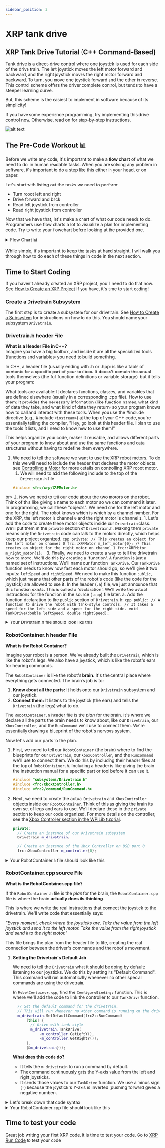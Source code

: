 ```yaml
---
sidebar_position: 3
---
```

# XRP tank drive  

## XRP Tank Drive Tutorial (C++ Command-Based)

Tank drive is a direct-drive control where one joystick is used for each side of the drive train. The left joystick moves the left motor forward and backward, and the right joystick moves the right motor forward and backward. To turn, you move one joystick forward and the other in reverse. This control scheme offers the driver complete control, but tends to have a steeper learning curve.

But, this scheme is the easiest to implement in software because of its simplicity!

If you have some experience programming, try implementing this drive control now. Otherwise, read on for step-by-step instructions.

![alt text](JoyStick_Image.png)


## The Pre-Code Workout 📊

Before we write any code, it's important to make a **flow chart** of what we need
to do, in human readable tasks. When you are solving any problem in software,
it's important to do a step like this either in your head, or on paper.

Let's start with listing out the tasks we need to perform:

* Turn robot left and right
* Drive forward and back
* Read left joystick from controller
* Read right joystick from controller

Now that we have that, let's make a chart of what our code needs to do.
Programmers use flow charts a lot to visualize a plan for implementing code.  Try to write your flowchart before looking at the provided one.

<details>
<summary> Flow Chart 📊</summary>

 ```mermaid
 flowchart TD
     a[Read right joystick from controller]
     b[Read left joystick from controller]
     c[Set left motor speed]
     d[Set right motor speed]

     s(start) --> a
     a --> b
     b --> c
     c --> d
 ```

</details>

While simple, it's important to keep the tasks at hand straight. I will walk you through how to do each of these things in code in the next section.

## Time to Start Coding

If you haven't already created an XRP project, you'll need to do that now. See [How to Create an XRP Project](../XRP_project/tutorial_XRP_Project.md) If you have, it's time to start coding!

### Create a Drivetrain Subsystem

The first step is to create a subsystem for our drivetrain. See [How to Create a Subsystem](../../VS_Code_Docs/Create_Subsystem/creating_subsystem.md) for instructions on how to do this. You should name your subsystem `Drivetrain`.

###  Drivetrain.h header File

**What is a Header File in C++?** <br />
Imagine you have a big toolbox, and inside it are all the specialized tools (functions and variables) you need to build something.

In C++, a header file (usually ending with .h or .hpp) is like a table of contents for a specific part of your toolbox. It doesn't contain the actual tools themselves (the full function definitions or variable storage), but it tells your program:

What tools are available: It declares functions, classes, and variables that are defined elsewhere (usually in a corresponding .cpp file).
How to use them: It provides the necessary information (like function names, what kind of data they take, and what kind of data they return) so your program knows how to call and interact with these tools.
When you use the #include directive (e.g., #include `<iostream>`) at the top of your C++ code, you're essentially telling the compiler, "Hey, go look at this header file. I plan to use the tools it lists, and I need to know how to use them!"

This helps organize your code, makes it reusable, and allows different parts of your program to know about and use the same functions and data structures without having to redefine them everywhere.

1. We need to tell the software we want to use the XRP robot motors. To do this we will need to include the header that declares the motor objects, see [Controlling a Motor](../XRP_WPILib/tutorial_XRP_WPILib.md#controlling-a-motor) for more details on controlling XRP robot motor.
    1. We will need to add the following include to the top of the `Drivetrain.h` file
    ```cpp
    #include <frc/xrp/XRPMotor.h>
    ```
br>
2. Now we need to tell our code about the two motors on the robot. Think of this like giving a name to each motor so we can command it later. In programming, we call these "objects". We need one for the left motor and one for the right. The robot knows which is which by a channel number. For the XRP, the left motor is channel `0` and the right motor is channel `1`. 
    1. Let's add the code to create these motor objects inside our `Drivetrain` class. We'll put them in the `private` section of `Drivetrain.h`. Making them `private` means only the `Drivetrain` code can talk to the motors directly, which helps keep our project organized.
     ```cpp
     private:
       // This creates an object for the left motor on channel 0
       frc::XRPMotor m_left_motor{0};
       // This creates an object for the right motor on channel 1
       frc::XRPMotor m_right_motor{1};
     ```
3. Finally, we need to create a way to tell the drivetrain how to move. We'll do this by creating a 'function'. A function is just a named set of instructions. We'll name our function `TankDrive`. Our `TankDrive` function needs to know how fast each motor should go, so we'll give it two inputs: `leftSpeed` and `rightSpeed`. We need to make this function `public`, which just means that other parts of the robot's code (like the code for the joystick) are allowed to use it. In the header (`.h`) file, we just announce that this function exists. This is called a 'declaration'. We'll write the actual instructions for the function in the source (`.cpp`) file later.
    a. Add the function declaration to the `public` section of `Drivetrain.h`:
     ```cpp
     public:
       // A function to drive the robot with tank-style controls.
       // It takes a speed for the left side and a speed for the right side.
       void TankDrive(double leftSpeed, double rightSpeed);
     ```
<details>
<summary>Your Drivetrain.h file should look like this</summary>
``` cpp
// Copyright (c) FIRST and other WPILib contributors.
// Open Source Software; you can modify and/or share it under the terms of
// the WPILib BSD license file in the root directory of this project.

#pragma once

#include <frc/xrp/XRPMotor.h>
#include <frc2/command/SubsystemBase.h>

class Drivetrain : public frc2::SubsystemBase {
 public:
  Drivetrain();

  // A function to drive the robot with tank-style controls.
  // It takes a speed for the left side and a speed for the right side.
  void TankDrive(double leftSpeed, double rightSpeed);
  
  /**
   * Will be called periodically whenever the CommandScheduler runs.
   */
  void Periodic() override;

 private:
  // Components (e.g. motor controllers and sensors) should generally be
  // declared private and exposed only through public methods.

  // This creates an object for the left motor on channel 0
  frc::XRPMotor m_left_motor{0};
  // This creates an object for the right motor on channel 1
  frc::XRPMotor m_right_motor{1};
};
```
</details>

###  Drivetrain.cpp source File

 Now let's look at the `Drivetrain.cpp` file. If the header (`.h`) file is the "table of contents" for our `Drivetrain`, the source (`.cpp`) file is where the actual "chapters" are written. This is where we'll write the code that makes our robot do things.

 Remember how we *announced* our `TankDrive` function in the header file? Here in the source file, we will write the actual instructions for it. This is called "defining" the function.

 1. Let's write the instructions for our `TankDrive` function. This is where we tell the motors what to do with the `leftSpeed` and `rightSpeed` values we give them.
     a. Add the following code to your `Drivetrain.cpp` file. A good place for it is after the `Drivetrain::Periodic()` function.
     ```cpp
     // This is the definition of our TankDrive function.
     // The code inside the curly braces {} is what runs when we call this function.
     void Drivetrain::TankDrive(double leftSpeed, double rightSpeed) {
       // This line tells our left motor object to set its speed to the value of leftSpeed.
           m_left_motor.Set(leftSpeed);
       // This line does the same for the right motor, using the rightSpeed value.
           m_right_motor.Set(rightSpeed);
     }
     ```
 <details>
 <summary>What do all those symbols mean?</summary>
        Just like English has grammar rules, programming languages do too. We call it 'syntax'. Let's look at the syntax for our function, piece by piece.
        *   `void Drivetrain::TankDrive(double leftSpeed, double rightSpeed)`
            *   Think of this as the function's full name and job description.
            *   `void` means "this function just *does* something, it doesn't give you anything back." It's like telling someone "Go!" instead of asking "What time is it?".
            *   `Drivetrain::TankDrive` is the function's full name. `TankDrive` is its first name, and `Drivetrain` is its last name, telling us it belongs to the `Drivetrain` family of code.
            *   The part in the parentheses `( ... )` lists the ingredients the function needs to do its job. In this case, it needs two numbers (which can have decimals, called `double`s): one named `leftSpeed` and one named `rightSpeed`.
        *   `{ ... }`
            *   The curly braces are like the borders of a recipe card. All the instructions for the function go inside them.
        *   `m_left_motor.Set(leftSpeed);`
            *   This is a single command, like one step in a recipe.
            *   `m_left_motor` is the motor we want to talk to.
            *   The `.` is like saying "'s" in English. So this is like "the left motor's..."
            *   `Set(leftSpeed)` is the command we are giving it. We're telling it to "Set your speed to whatever number `leftSpeed` is."
            *   The `;` at the end is like a period. It tells the computer that this command is finished.
 </details>

 * **Inverting a Motor**. If you were to run the code right now and push both joysticks forward, your robot would probably just spin in a circle.
    
    * **Why does this happen?**

       1. Think about the wheels on a toy car. To make it go forward, the wheels on the right side have to spin the opposite way from the wheels on the left side (one spins clockwise, the other counter-clockwise). Our motors are mounted as mirror images of each other, so telling them both to go "forward" with a positive speed makes them spin the same way, causing the robot to turn.
    
   * **How do we fix it?**

      * We need to "invert" one of the motors, which just means telling it to do the opposite of what we command. We can do this by simply putting a minus sign `-` in front of the speed value for one of the motors.

   * **Let's update our `TankDrive` function to invert the right motor.**

       ```cpp
       void Drivetrain::TankDrive(double leftSpeed, double rightSpeed) {
         m_left_motor.Set(leftSpeed);
         // The minus sign here tells the right motor to spin the opposite way.
         m_right_motor.Set(-rightSpeed); 
       }
       ```
       Now, when you push both joysticks forward, the `rightSpeed` will be made negative, the right motor will spin in the opposite direction of the left motor, and your robot will drive straight!

 <details>
 <summary>Your Drivetrain.cpp file should look like this</summary>
``` cpp
// Copyright (c) FIRST and other WPILib contributors.
// Open Source Software; you can modify and/or share it under the terms of
// the WPILib BSD license file in the root directory of this project.

#include "subsystems/Drivetrain.h"

Drivetrain::Drivetrain() = default;

// This is the definition of our TankDrive function.
// The code inside the curly braces {} is what runs when we call this function.
void Drivetrain::TankDrive(double leftSpeed, double rightSpeed) {
  // This line tells our left motor object to set its speed to the value of leftSpeed.
      m_left_motor.Set(leftSpeed);
  // This line does the same for the right motor, using the rightSpeed value.
      m_right_motor.Set(-rightSpeed);
}

// This method will be called once per scheduler run
void Drivetrain::Periodic() {}
```
 </details>

### RobotContainer.h  header File

 **What is the Robot Container?**

 Imagine your robot is a person. We've already built the `Drivetrain`, which is like the robot's legs. We also have a joystick, which is like the robot's ears for hearing commands.

 The `RobotContainer` is like the robot's **brain**. It's the central place where everything gets connected. The brain's job is to:

 1.  **Know about all the parts:** It holds onto our `Drivetrain` subsystem and our joystick.
 2.  **Connect them:** It listens to the joystick (the ears) and tells the `Drivetrain` (the legs) what to do.

 The `RobotContainer.h` header file is the *plan* for the brain. It's where we declare all the parts the brain needs to know about, like our `Drivetrain`, our `XboxController`, and the `RunCommand` we'll use to connect them. We're essentially drawing a blueprint of the robot's nervous system.

 Now let's add our parts to the plan.

 1.  First, we need to tell our `RobotContainer` (the brain) where to find the blueprints for our `Drivetrain`, our `XboxController`, and the `RunCommand` we'll use to connect them. We do this by including their header files at the top of `RobotContainer.h`. Including a header is like giving the brain the instruction manual for a specific part or tool before it can use it.

     ```cpp
     #include "subsystems/Drivetrain.h"
     #include <frc/XboxController.h>
     #include <frc2/command/RunCommand.h>
     ```

 2.  Next, we need to create the actual `Drivetrain` and `XboxController` objects inside our `RobotContainer`. Think of this as giving the brain its own set of legs and ears to use. We'll declare these in the `private` section to keep our code organized. For more details on the controller, see the [Xbox Controller section in the WPILib tutorial](../XRP_WPILib/tutorial_XRP_WPILib.md#xbox-controller).

     ```cpp
     private:
       // Create an instance of our Drivetrain subsystem
       Drivetrain m_drivetrain;

       // Create an instance of the Xbox Controller on USB port 0
       frc::XboxController m_controller{0};
     ```

 <details>
 <summary>Your RobotContainer.h file should look like this</summary>

 ```cpp
 // Copyright (c) FIRST and other WPILib contributors.
 // Open Source Software; you can modify and/or share it under the terms of
 // the WPILib BSD license file in the root directory of this project.
 
 #pragma once
 
 #include <frc2/command/CommandPtr.h>
 #include <frc2/command/button/CommandXboxController.h>
 
 #include "Constants.h"
 #include "subsystems/ExampleSubsystem.h"
 
 #include "subsystems/Drivetrain.h"
 #include <frc/XboxController.h>
 #include <frc2/command/RunCommand.h>
 
 /**
  * This class is where the bulk of the robot should be declared.  Since
  * Command-based is a "declarative" paradigm, very little robot logic should
  * actually be handled in the {@link Robot} periodic methods (other than the
  * scheduler calls).  Instead, the structure of the robot (including subsystems,
  * commands, and trigger mappings) should be declared here.
  */
 class RobotContainer {
  public:
   RobotContainer();
 
   frc2::CommandPtr GetAutonomousCommand();
 
  private:
   // Replace with CommandPS4Controller or CommandJoystick if needed
   frc2::CommandXboxController m_driverController{
       OperatorConstants::kDriverControllerPort};
 
   // The robot's subsystems are defined here...
   ExampleSubsystem m_subsystem;
 
   // Create an instance of our Drivetrain subsystem
     Drivetrain m_drivetrain;
 
   // Create an instance of the Xbox Controller on USB port 0
     frc::XboxController m_controller{0};
 
   void ConfigureBindings();
 };
 
 ```

 </details>

### RobotContainer.cpp source File

 **What is the RobotContainer.cpp file?**

 If the `RobotContainer.h` file is the *plan* for the brain, the `RobotContainer.cpp` file is where the brain **actually does its thinking**.

 This is where we write the real instructions that connect the joystick to the drivetrain. We'll write code that essentially says:

 *"Every moment, check where the joysticks are. Take the value from the left joystick and send it to the left motor. Take the value from the right joystick and send it to the right motor."*

 This file brings the plan from the header file to life, creating the real connection between the driver's commands and the robot's movement.

 1.  **Setting the Drivetrain's Default Job**

     We need to tell the `Drivetrain` what it should be doing by default: listening to our joysticks. We do this by setting its "Default Command". This command will run automatically whenever no other special commands are using the drivetrain.

     In `RobotContainer.cpp`, find the `ConfigureBindings` function. This is where we'll add the code to link the controller to our `TankDrive` function.

     ```cpp
       // Set the default command for the drivetrain.
       // This will run whenever no other command is running on the drivetrain.
       m_drivetrain.SetDefaultCommand(frc2::RunCommand(
           [this] {
             // Drive with tank style
             m_drivetrain.TankDrive(
                 -m_controller.GetLeftY(),
                 -m_controller.GetRightY());
           },
           {&m_drivetrain}));
     ```

     **What does this code do?**
     *   It tells the `m_drivetrain` to run a command by default.
     *   The command continuously gets the Y-axis value from the left and right joysticks.
     *   It sends those values to our `TankDrive` function. We use a minus sign (`-`) because the joystick's Y-axis is inverted (pushing forward gives a negative number).

 <details>
 <summary>Let's break down that code syntax</summary>

 Let's look at that block of code line-by-line. Think of it like giving a set of instructions to a robot chef.

 ```cpp
 m_drivetrain.SetDefaultCommand(...);
 ```
 *   **This says:** "Hey Drivetrain, I'm about to give you your default job."
 *   `m_drivetrain` is our robot's drivetrain.
 *   The `.` is like saying "'s".
 *   `SetDefaultCommand` is the instruction we are giving it. The job we put inside the `()` is what it will do whenever it has nothing else to do.

 ```cpp
 frc2::RunCommand( ... );
 ```
 *   **This says:** "The job is a 'Run Command', which means you'll do it over and over, very fast."
 *   This is a special type of command from the WPILib toolbox that's perfect for things that need constant updates, like reading a joystick.

 ```cpp
 [this] { ... }
 ```
 *   **This is like a sticky note with instructions.** In C++, it's a "lambda"—a small, nameless function.
 *   The `{...}` contains the list of steps to do.
 *   The `[this]` part is important: it lets the sticky note see and use the other parts of our `RobotContainer`, like the controller.

 ```cpp
 m_drivetrain.TankDrive(
    -m_driverController.GetLeftY(),
    -m_driverController.GetRightY()
 );
 ```
 *   **This is the main instruction on the sticky note.**
 *   `m_drivetrain.TankDrive(...)` tells the drivetrain to use the `TankDrive` function we wrote earlier.
 *   `-m_driverController.GetLeftY()` gets the position of the **left joystick** (up/down). We use a **minus sign `-`** because pushing the joystick *up* gives a *negative* number, and we need to flip it to be positive for "forward".
 *   `-m_driverController.GetRightY()` does the exact same thing for the **right joystick**.

 ```cpp
 {&m_drivetrain}
 ```
 *   **This says:** "By the way, this job requires the drivetrain."
 *   This is a note for the robot's main scheduler. It makes sure that no two commands try to use the drivetrain at the exact same time, which would cause chaos.

 </details>

 <details>
 <summary>Your RobotContainer.cpp file should look like this</summary>

 ```cpp
 // Copyright (c) FIRST and other WPILib contributors.
 // Open Source Software; you can modify and/or share it under the terms of
 // the WPILib BSD license file in the root directory of this project.
 
 #include "RobotContainer.h"
 
 #include <frc2/command/button/Trigger.h>
 
 #include "commands/Autos.h"
 #include "commands/ExampleCommand.h"
 
 RobotContainer::RobotContainer() {
   // Initialize all of your commands and subsystems here
 
   // Configure the button bindings
   ConfigureBindings();
 }
 
 void RobotContainer::ConfigureBindings() {
   // Configure your trigger bindings here
 
   // Set the default command for the drivetrain.
   // This will run whenever no other command is running on the drivetrain.
   m_drivetrain.SetDefaultCommand(frc2::RunCommand(
       [this] {
         // Drive with tank style
         m_drivetrain.TankDrive(
             -m_controller.GetLeftY(),
             -m_controller.GetRightY());
       },
       {&m_drivetrain}));
       
   // Schedule `ExampleCommand` when `exampleCondition` changes to `true`
   frc2::Trigger([this] {
     return m_subsystem.ExampleCondition();
   }).OnTrue(ExampleCommand(&m_subsystem).ToPtr());
 
   // Schedule `ExampleMethodCommand` when the Xbox controller's B button is
   // pressed, cancelling on release.
   m_driverController.B().WhileTrue(m_subsystem.ExampleMethodCommand());
 }
 
 frc2::CommandPtr RobotContainer::GetAutonomousCommand() {
   // An example command will be run in autonomous
   return autos::ExampleAuto(&m_subsystem);
 }
 
 ```

 </details>

## Time to test your code
Great job writing your first XRP code.  it is time to test your code.  Go to [XRP Run Code](../XRP_Run_Code/tutorial_XRP_run_code.md) to test your code